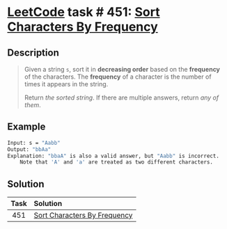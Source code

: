 # [LeetCode][leetcode] task # 451: [Sort Characters By Frequency][task]

Description
-----------

> Given a string `s`, sort it in **decreasing order** based on the **frequency** of the characters.
> The **frequency** of a character is the number of times it appears in the string.
> 
> Return _the sorted string_. If there are multiple answers, return _any of them_.



Example
-------

```sh
Input: s = "Aabb"
Output: "bbAa"
Explanation: "bbaA" is also a valid answer, but "Aabb" is incorrect.
    Note that 'A' and 'a' are treated as two different characters.
```

Solution
--------

| Task | Solution                                 |
|:----:|:-----------------------------------------|
| 451  | [Sort Characters By Frequency][solution] |


[leetcode]: <http://leetcode.com/>
[task]: <https://leetcode.com/problems/sort-characters-by-frequency/>
[solution]: <https://github.com/wellaxis/praxis-leetcode/blob/main/src/main/java/com/witalis/praxis/leetcode/task/h5/p451/option/Practice.java>
